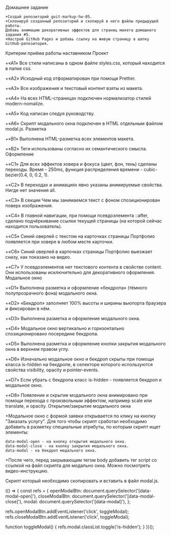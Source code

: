 Домашнее задание

    +Создай репозиторий goit-markup-hw-05.
    +Склонируй созданный репозиторий и скопируй в него файлы предыдущей работы.
    Добавь анимацию декоративных эффектов для страниц макета домашнего задания #5.
    +Настрой GitHub Pages и добавь ссылку на живую страницу в шапку GitHub-репозитория.

Критерии приёма работы наставником Проект

+«A1» Все стили написаны в одном файле styles.css, который находится в папке
css.

+«A2» Исходный код отформатирован при помощи Prettier.

+«A3» Все изображения и текстовый контент взяты из макета.

+«A4» На всех HTML-страницах подключен нормализатор стилей modern-nomalize.

+«A5» Код написан следуя руководству.

+«A6» Скрипт модального окна подключен в HTML отдельным файлом modal.js.
Разметка

+«B1» Выполнена HTML-разметка всех элементов макета.

+«B2» Теги использованы согласно их семантического смысла. Оформление

+«C1» Для всех эффектов ховера и фокуса (цвет, фон, тень) сделаны переходы.
Время - 250ms, функция распределения времени - cubic-bezier(0.4, 0, 0.2, 1).

+«C2» В переходах и анимациях явно указаны анимируемые свойства. Нигде нет
значения all.

+«C3» В секции Чем мы занимаемся текст с фоном спозиционирован поверх
изображения.

+«C4» В главной навигации, при помощи псевдоэлемента ::after, сделано
подчёркивание ссылки текущей страницы (на которой сейчас находится
пользователь).

+«C5» Синий оверлей с текстом на карточках страницы Портфолио появляется при
ховере в любом месте карточки.

+«C6» Синий оверлей в карточках страницы Портфолио выезжает снизу, как показано
на видео.

+«C7» У псевдоэлементов нет текстового контента в свойстве content. Они
использованы исключительно для декоративного оформления. Модальное окно

+«D1» Выполнена разметка и оформление «бекдропа» (тёмного полупрозрачного фона)
модального окна.

+«D2» «Бекдроп» заполняет 100% высоты и ширины вьюпорта браузера и фиксирован в
нём.

+«D3» Выполнена разметка и оформление модального окна.

+«D4» Модальное окно вертикально и горизонтально спозиционировано посередине
бекдропа.

+«D5» Выполнена разметка и оформление кнопки закрытия модального окна в верхнем
правом углу.

+«D6» Изначально модальное окно и бекдроп скрыты при помощи класса is-hidden на
бекдропе, в селекторе которого используются свойства visibility, opacity и
pointer-events.

+«D7» Если убрать с бекдропа класс is-hidden - появляется бекдроп и модальное
окно.

+«D8» Появление и скрытие модального окна анимировано при помощи перехода с
произвольным эффектом, например scale или translate, и opacity.
Открытие/закрытие модального окна

+Модальное окно с формой заявки открывается по клику на кнопку "Заказать
услугу". Для того чтобы скрипт сработал необходимо добавить в разметку
специальные атрибуты, по которым скрипт ищет элементы:

    data-modal-open - на кнопку открытия модального окна.
    data-modal-close - на кнопку закрытия модального окна.
    data-modal - на бекдроп модального окна.

+После чего, перед закрывающим тегом body добавить тег script со ссылкой на файл
скрипта для модально окна. Можно посмотреть видео-инструкцию.

<body>
  <!-- Вся твоя разметка, включая разметку модалки -->

  <!-- Ставим перед закрывающим тегом body -->
  <script src="./js/modal.js"></script>
</body>

Скрипт который необходимо скопировать и вставить в файл modal.js.

(() => { const refs = { openModalBtn:
document.querySelector('[data-modal-open]'), closeModalBtn:
document.querySelector('[data-modal-close]'), modal:
document.querySelector('[data-modal]'), };

refs.openModalBtn.addEventListener('click', toggleModal);
refs.closeModalBtn.addEventListener('click', toggleModal);

function toggleModal() { refs.modal.classList.toggle('is-hidden'); } })();
